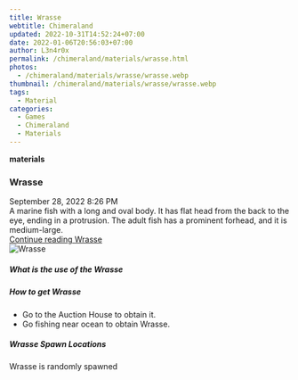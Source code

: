 ```yaml
---
title: Wrasse
webtitle: Chimeraland
updated: 2022-10-31T14:52:24+07:00
date: 2022-01-06T20:56:03+07:00
author: L3n4r0x
permalink: /chimeraland/materials/wrasse.html
photos:
  - /chimeraland/materials/wrasse/wrasse.webp
thumbnail: /chimeraland/materials/wrasse/wrasse.webp
tags:
  - Material
categories:
  - Games
  - Chimeraland
  - Materials
---
```


<section id="bootstrap-wrapper"><link rel="stylesheet" href="https://cdn.statically.io/gh/dimaslanjaka/Web-Manajemen/40ac3225/css/bootstrap-4.5-wrapper.css"/><div class="row g-0 border rounded overflow-hidden flex-md-row mb-4 shadow-sm position-relative"><div class="col p-4 d-flex flex-column position-static"><strong class="d-inline-block mb-2 text-success">materials</strong><h3 class="mb-0">Wrasse</h3><div class="mb-1 text-muted">September 28, 2022 8:26 PM</div><div class="mb-2 border p-1">A marine fish with a long and oval body. It has flat head from the back to the eye, ending in a protrusion. The adult fish has a prominent forhead, and it is medium-large.</div><a href="#" class="stretched-link d-none">Continue reading Wrasse</a></div><div class="col-auto d-none d-lg-block"><img src="/chimeraland/materials/wrasse/wrasse.webp" alt="Wrasse"/></div></div><div class="row"><div class="col-lg-6 col-12 mb-2"><div class="card"><div class="card-body"><h5 class="card-title">What is the use of the Wrasse</h5><div class="card-text"><ul></ul></div></div></div></div><div class="col-lg-6 col-12 mb-2"><div class="card"><div class="card-body"><h5 class="card-title">How to get Wrasse</h5><div class="card-text"><ul><li>Go to the Auction House to obtain it.</li><li>Go fishing near ocean to obtain Wrasse.</li></ul></div></div></div></div><div class="col-12 mb-2"><h5>Wrasse Spawn Locations</h5><p>Wrasse is randomly spawned</p></div></div></section>